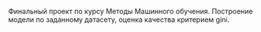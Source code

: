 Финальный проект по курсу Методы Машинного обучения. Построение модели по заданному датасету, оценка качества критерием gini.
